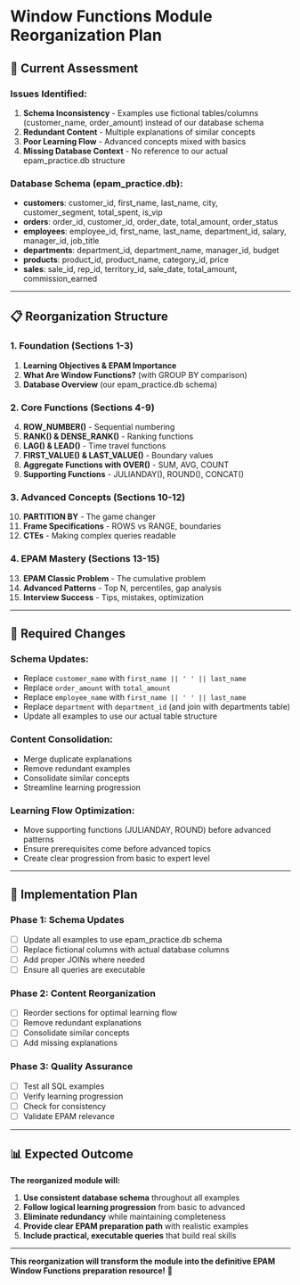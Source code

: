 # Window Functions Module Reorganization Plan

## 🎯 **Current Assessment**

### **Issues Identified:**
1. **Schema Inconsistency** - Examples use fictional tables/columns (customer_name, order_amount) instead of our database schema
2. **Redundant Content** - Multiple explanations of similar concepts
3. **Poor Learning Flow** - Advanced concepts mixed with basics
4. **Missing Database Context** - No reference to our actual epam_practice.db structure

### **Database Schema (epam_practice.db):**
- **customers**: customer_id, first_name, last_name, city, customer_segment, total_spent, is_vip
- **orders**: order_id, customer_id, order_date, total_amount, order_status
- **employees**: employee_id, first_name, last_name, department_id, salary, manager_id, job_title
- **departments**: department_id, department_name, manager_id, budget
- **products**: product_id, product_name, category_id, price
- **sales**: sale_id, rep_id, territory_id, sale_date, total_amount, commission_earned

---

## 📋 **Reorganization Structure**

### **1. Foundation (Sections 1-3)**
1. **Learning Objectives & EPAM Importance**
2. **What Are Window Functions?** (with GROUP BY comparison)
3. **Database Overview** (our epam_practice.db schema)

### **2. Core Functions (Sections 4-9)**
4. **ROW_NUMBER()** - Sequential numbering
5. **RANK() & DENSE_RANK()** - Ranking functions
6. **LAG() & LEAD()** - Time travel functions
7. **FIRST_VALUE() & LAST_VALUE()** - Boundary values
8. **Aggregate Functions with OVER()** - SUM, AVG, COUNT
9. **Supporting Functions** - JULIANDAY(), ROUND(), CONCAT()

### **3. Advanced Concepts (Sections 10-12)**
10. **PARTITION BY** - The game changer
11. **Frame Specifications** - ROWS vs RANGE, boundaries
12. **CTEs** - Making complex queries readable

### **4. EPAM Mastery (Sections 13-15)**
13. **EPAM Classic Problem** - The cumulative problem
14. **Advanced Patterns** - Top N, percentiles, gap analysis
15. **Interview Success** - Tips, mistakes, optimization

---

## 🔧 **Required Changes**

### **Schema Updates:**
- Replace `customer_name` with `first_name || ' ' || last_name`
- Replace `order_amount` with `total_amount`
- Replace `employee_name` with `first_name || ' ' || last_name`
- Replace `department` with `department_id` (and join with departments table)
- Update all examples to use our actual table structure

### **Content Consolidation:**
- Merge duplicate explanations
- Remove redundant examples
- Consolidate similar concepts
- Streamline learning progression

### **Learning Flow Optimization:**
- Move supporting functions (JULIANDAY, ROUND) before advanced patterns
- Ensure prerequisites come before advanced topics
- Create clear progression from basic to expert level

---

## 🎯 **Implementation Plan**

### **Phase 1: Schema Updates**
- [ ] Update all examples to use epam_practice.db schema
- [ ] Replace fictional columns with actual database columns
- [ ] Add proper JOINs where needed
- [ ] Ensure all queries are executable

### **Phase 2: Content Reorganization**
- [ ] Reorder sections for optimal learning flow
- [ ] Remove redundant explanations
- [ ] Consolidate similar concepts
- [ ] Add missing explanations

### **Phase 3: Quality Assurance**
- [ ] Test all SQL examples
- [ ] Verify learning progression
- [ ] Check for consistency
- [ ] Validate EPAM relevance

---

## 📊 **Expected Outcome**

**The reorganized module will:**
1. **Use consistent database schema** throughout all examples
2. **Follow logical learning progression** from basic to advanced
3. **Eliminate redundancy** while maintaining completeness
4. **Provide clear EPAM preparation path** with realistic examples
5. **Include practical, executable queries** that build real skills

---

**This reorganization will transform the module into the definitive EPAM Window Functions preparation resource!** 🚀
